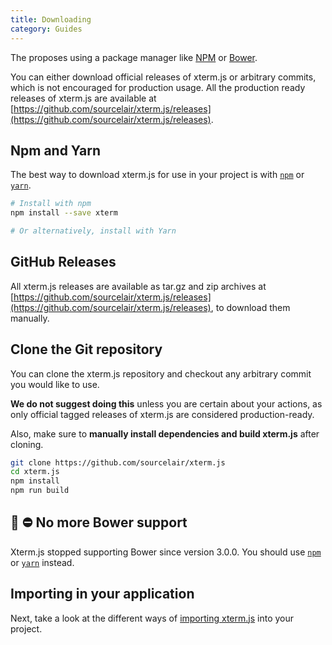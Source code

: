 ```yaml
---
title: Downloading
category: Guides
---
```


The proposes using a package manager like [NPM](https://npmjs.org/package/xterm) or [Bower](https://bower.io/).

You can either download official releases of xterm.js or arbitrary commits, which is not encouraged for production usage. All the production ready releases of xterm.js are available at [https://github.com/sourcelair/xterm.js/releases](https://github.com/sourcelair/xterm.js/releases).

## Npm and Yarn
The best way to download xterm.js for use in your project is with [`npm`](http://npmjs.org/) or [`yarn`](https://yarnpkg.com/en/).

```bash
# Install with npm
npm install --save xterm

# Or alternatively, install with Yarn
```

## GitHub Releases
All xterm.js releases are available as tar.gz and zip archives at [https://github.com/sourcelair/xterm.js/releases](https://github.com/sourcelair/xterm.js/releases), to download them manually.

## Clone the Git repository
You can clone the xterm.js repository and checkout any arbitrary commit you would like to use.

**We do not suggest doing this** unless you are certain about your actions, as only official tagged releases of xterm.js are considered production-ready.

Also, make sure to **manually install dependencies and build xterm.js** after cloning.

```bash
git clone https://github.com/sourcelair/xterm.js
cd xterm.js
npm install
npm run build
```

## 📣 ⛔️ No more Bower support

Xterm.js stopped supporting Bower since version 3.0.0. You should use [`npm`](http://npmjs.org/) or [`yarn`](https://yarnpkg.com/en/) instead.

## Importing in your application

Next, take a look at the different ways of [importing xterm.js](/docs/guides/import) into your project.